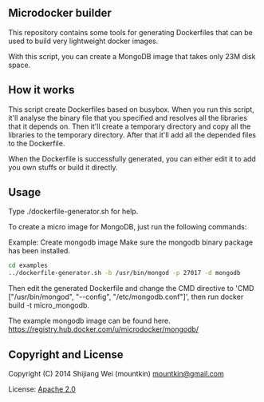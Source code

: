 ## Microdocker builder
This repository contains some tools for generating Dockerfiles that can
be used to build very lightweight docker images.

With this script, you can create a MongoDB image that takes only 23M
disk space.

## How it works
This script create Dockerfiles based on busybox. When you run this script,
it'll analyse the binary file that you specified and resolves all the 
libraries that it depends on. Then it'll create a temporary directory and
copy all the libraries to the temporary directory. After that it'll add 
all the depended files to the Dockerfile.

When the Dockerfile is successfully generated, you can either edit it to 
add you own stuffs or build it directly.

## Usage
Type ./dockerfile-generator.sh for help.

To create a micro image for MongoDB, just run the following commands:

Example:
Create mongodb image
Make sure the mongodb binary package has been installed.

```bash
cd examples
../dockerfile-generator.sh -b /usr/bin/mongod -p 27017 -d mongodb
```

Then edit the generated Dockerfile and change the CMD directive to 
'CMD ["/usr/bin/mongod", "--config", "/etc/mongodb.conf"]', then run
docker build -t micro_mongodb.

The example mongodb image can be found here. 
https://registry.hub.docker.com/u/microdocker/mongodb/

## Copyright and License
Copyright (C) 2014 Shijiang Wei (mountkin) <mountkin@gmail.com>

License: [Apache 2.0](http://www.apache.org/licenses/LICENSE-2.0.txt)

